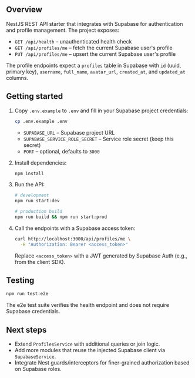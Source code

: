 ## Overview

NestJS REST API starter that integrates with Supabase for authentication and profile management. The project exposes:

- `GET /api/health` – unauthenticated health check
- `GET /api/profiles/me` – fetch the current Supabase user's profile
- `PUT /api/profiles/me` – upsert the current Supabase user's profile

The profile endpoints expect a `profiles` table in Supabase with `id` (uuid, primary key), `username`, `full_name`, `avatar_url`, `created_at`, and `updated_at` columns.

## Getting started

1. Copy `.env.example` to `.env` and fill in your Supabase project credentials:

   ```bash
   cp .env.example .env
   ```

   - `SUPABASE_URL` – Supabase project URL
   - `SUPABASE_SERVICE_ROLE_SECRET` – Service role secret (keep this secret)
   - `PORT` – optional, defaults to `3000`

2. Install dependencies:

   ```bash
   npm install
   ```

3. Run the API:

   ```bash
   # development
   npm run start:dev

   # production build
   npm run build && npm run start:prod
   ```

4. Call the endpoints with a Supabase access token:

   ```bash
   curl http://localhost:3000/api/profiles/me \
     -H "Authorization: Bearer <access_token>"
   ```

   Replace `<access_token>` with a JWT generated by Supabase Auth (e.g., from the client SDK).

## Testing

```bash
npm run test:e2e
```

The e2e test suite verifies the health endpoint and does not require Supabase credentials.

## Next steps

- Extend `ProfilesService` with additional queries or join logic.
- Add more modules that reuse the injected Supabase client via `SupabaseService`.
- Integrate Nest guards/interceptors for finer-grained authorization based on Supabase roles.
